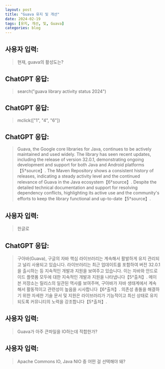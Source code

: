 ```yaml
---
layout: post
title: "Guava 유지 및 개선"
date: 2024-02-19
tags: [유지, 개선, 및, Guava]
categories: blog
---
```


## 사용자 입력:
> 현재, guava의 활성도는?

## ChatGPT 응답:
> search("guava library activity status 2024")

## ChatGPT 응답:
> mclick(["1", "4", "6"])

## ChatGPT 응답:
> Guava, the Google core libraries for Java, continues to be actively maintained and used widely. The library has seen recent updates, including the release of version 32.0.1, demonstrating ongoing development and support for both Java and Android platforms【5†source】. The Maven Repository shows a consistent history of releases, indicating a steady activity level and the continued relevance of Guava in the Java ecosystem【6†source】. Despite the detailed technical documentation and support for resolving dependency conflicts, highlighting its active use and the community's efforts to keep the library functional and up-to-date【5†source】.

## 사용자 입력:
> 한글로

## ChatGPT 응답:
> 구아바(Guava), 구글의 자바 핵심 라이브러리는 계속해서 활발하게 유지 관리되고 널리 사용되고 있습니다. 라이브러리는 최근 업데이트를 포함하여 버전 32.0.1을 출시하는 등 지속적인 개발과 지원을 보여주고 있습니다. 이는 자바와 안드로이드 플랫폼 모두에 대한 지속적인 개발과 지원을 나타냅니다【5†출처】. 메이븐 저장소는 릴리스의 일관된 역사를 보여주며, 구아바가 자바 생태계에서 계속해서 활동적이고 관련성이 높음을 시사합니다【6†출처】. 의존성 충돌을 해결하기 위한 자세한 기술 문서 및 지원은 라이브러리가 기능적이고 최신 상태로 유지되도록 커뮤니티의 노력을 강조합니다【5†출처】.

## 사용자 입력:
> Guava가 아주 큰파일을 IO하는데 적합한가?

## 사용자 입력:
>  Apache Commons IO, Java NIO 중 어떤 걸 선택해야 돼?


